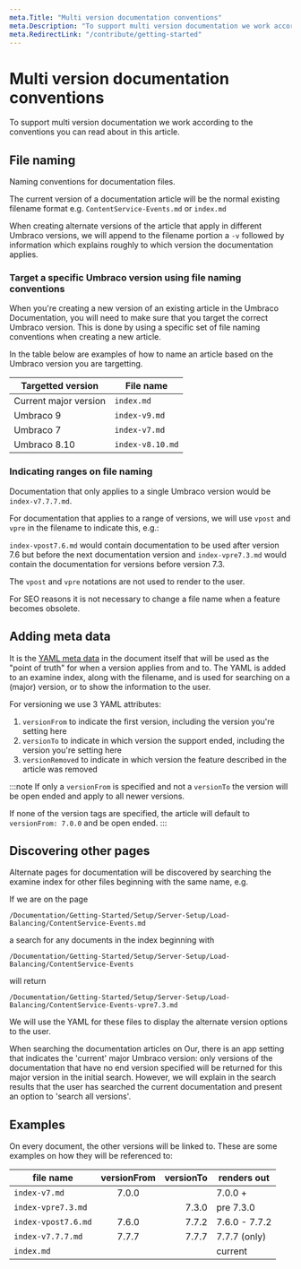 ```yaml
---
meta.Title: "Multi version documentation conventions"
meta.Description: "To support multi version documentation we work according to the conventions you can read about in this article."
meta.RedirectLink: "/contribute/getting-started"
---
```


# Multi version documentation conventions

To support multi version documentation we work according to the conventions you can read about in this article.

## File naming

Naming conventions for documentation files.

The current version of a documentation article will be the normal existing filename format e.g. `ContentService-Events.md` or `index.md`

When creating alternate versions of the article that apply in different Umbraco versions, we will append to the filename portion a `-v` followed by information which explains roughly to which version the documentation applies.

### Target a specific Umbraco version using file naming conventions

When you're creating a new version of an existing article in the Umbraco Documentation, you will need to make sure that you target the correct Umbraco version. This is done by using a specific set of file naming conventions when creating a new article.

In the table below are examples of how to name an article based on the Umbraco version you are targetting.

|Targetted version        |File name          |
|-------------------------|-------------------|
|Current major version    |`index.md`         |
|Umbraco 9                |`index-v9.md`      |
|Umbraco 7                |`index-v7.md`      |
|Umbraco 8.10             |`index-v8.10.md`   |

### Indicating ranges on file naming

Documentation that only applies to a single Umbraco version would be `index-v7.7.7.md`.

For documentation that applies to a range of versions, we will use `vpost` and `vpre` in the filename to indicate this, e.g.:

`index-vpost7.6.md` would contain documentation to be used after version 7.6 but before the next documentation version
and `index-vpre7.3.md` would contain the documentation for versions before version 7.3.

The `vpost` and `vpre` notations are not used to render to the user.

For SEO reasons it is not necessary to change a file name when a feature becomes obsolete.

## Adding meta data

It is the [YAML meta data](../Adding-Metadata) in the document itself that will be used as the "point of truth" for when a version applies from and to.
The YAML is added to an examine index, along with the filename, and is used for searching on a (major) version, or to show the information to the user.

For versioning we use 3 YAML attributes:

1. `versionFrom` to indicate the first version, including the version you're setting here
2. `versionTo` to indicate in which version the support ended, including the version you're setting here
3. `versionRemoved` to indicate in which version the feature described in the article was removed

:::note
If only a `versionFrom` is specified and not a `versionTo` the version will be open ended and apply to all newer versions.

If none of the version tags are specified, the article will default to `versionFrom: 7.0.0` and be open ended.
:::

## Discovering other pages

Alternate pages for documentation will be discovered by searching the examine index for other files beginning with the same name, e.g.

If we are on the page

    /Documentation/Getting-Started/Setup/Server-Setup/Load-Balancing/ContentService-Events.md

a search for any documents in the index beginning with

    /Documentation/Getting-Started/Setup/Server-Setup/Load-Balancing/ContentService-Events

will return

    /Documentation/Getting-Started/Setup/Server-Setup/Load-Balancing/ContentService-Events-vpre7.3.md

We will use the YAML for these files to display the alternate version options to the user.

When searching the documentation articles on Our, there is an app setting that indicates the 'current' major Umbraco version: only versions of the documentation that have no end version specified will be returned for this major version in the initial search. However, we will explain in the search results that the user has searched the current documentation and present an option to 'search all versions'.

## Examples

On every document, the other versions will be linked to. These are some examples on how they will be referenced to:

file name                             | versionFrom  | versionTo | renders out
-------                               |:------------:|     -----:| ---
`index-v7.md`                         | 7.0.0        |           | 7.0.0 +
`index-vpre7.3.md`                   |              | 7.3.0     | pre 7.3.0
`index-vpost7.6.md`                  | 7.6.0        | 7.7.2     | 7.6.0 - 7.7.2
`index-v7.7.7.md`                     | 7.7.7        | 7.7.7     | 7.7.7 (only)
`index.md`                            |              |           | current
